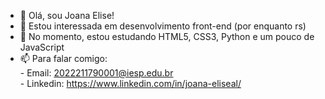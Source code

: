 - 👋 Olá, sou Joana Elise!
- 👀 Estou interessada em desenvolvimento front-end (por enquanto rs)
- 🌱 No momento, estou estudando HTML5, CSS3, Python e um pouco de JavaScript
- 📫 Para falar comigo:
      <div>- Email: 2022211790001@iesp.edu.br
      <div>- Linkedin: https://www.linkedin.com/in/joana-eliseal/

<!---
joanaeliseal/joanaeliseal is a ✨ special ✨ repository because its `README.md` (this file) appears on your GitHub profile.
You can click the Preview link to take a look at your changes.
--->
